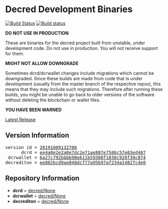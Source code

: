 
# Decred Development Binaries

[![Build Status](https://travis-ci.org/matheusd/decred-weekly-builds.svg?branch=v20191009132708)](https://travis-ci.org/matheusd/decred-weekly-builds) [![Build status](https://ci.appveyor.com/api/projects/status/hncgrnv0xuqb6s3c/branch/master?svg=true)](https://ci.appveyor.com/project/matheusd/decred-weekly-builds/branch/master)


**DO NOT USE IN PRODUCTION**

These are binaries for the decred project built from unstable, under development
code. Do not use in production. You will not receive support for them.

**MIGHT NOT ALLOW DOWNGRADE**

Sometimes dcrd/dcrwallet changes include migrations which cannot be downgraded.
Since these builds are made from code that is under development (usually from
the master branch of the respective repos), this means that they may include such
migrations. Therefore after running these builds, you might be unable to go back
to older versions of the software without deleting the blockchain or wallet
files.

**YOU HAVE BEEN WARNED**

[Latest Release](https://github.com/matheusd/decred-weekly-builds/releases/latest)

## Version Information

<pre>
version id = <a href="https://github.com/matheusd/decred-weekly-builds/releases/tag/v20191009132708">20191009132708</a>
      dcrd = <a href="https://github.com/decred/dcrd/commits/ee4a0e2e2a0e7dc2e71ae807e7586c5fe03ed407">ee4a0e2e2a0e7dc2e71ae807e7586c5fe03ed407</a>
 dcrwallet = <a href="https://github.com/decred/dcrwallet/commits/6a27c792bbbb98e611b59300f1038c920f39c874">6a27c792bbbb98e611b59300f1038c920f39c874</a>
decrediton = <a href="https://github.com/decred/decrediton/commits/ee802bcd9ae848dcf77a95b97af234a14827c4e0">ee802bcd9ae848dcf77a95b97af234a14827c4e0</a>
</pre>

## Repository Information

- **dcrd** = [decred/None](https://github.com/decred/dcrd)
- **dcrwallet** = [decred/None](https://github.com/decred/dcrwallet)
- **decrediton** = [decred/None](https://github.com/decred/decrediton)



